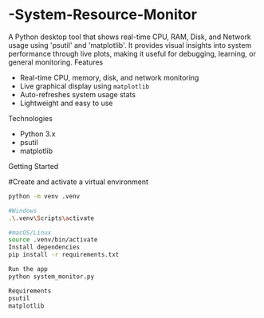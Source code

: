 # -System-Resource-Monitor
A Python desktop tool that shows real-time CPU, RAM, Disk, and Network usage using 'psutil' and 'matplotlib'.  It provides visual insights into system performance through live plots, making it useful for debugging, learning, or general monitoring.
 Features
- Real-time CPU, memory, disk, and network monitoring
- Live graphical display using `matplotlib`
- Auto-refreshes system usage stats
- Lightweight and easy to use

Technologies
- Python 3.x
- psutil
- matplotlib

Getting Started

#Create and activate a virtual environment
```bash
python -m venv .venv

#Windows
.\.venv\Scripts\activate

#macOS/Linux
source .venv/bin/activate
Install dependencies
pip install -r requirements.txt

Run the app
python system_monitor.py

Requirements
psutil
matplotlib

